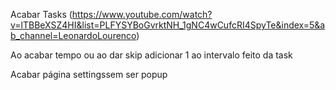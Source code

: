 Acabar Tasks (https://www.youtube.com/watch?v=lTBBeXSZ4HI&list=PLFYSYBoGvrktNH_1gNC4wCufcRI4SpyTe&index=5&ab_channel=LeonardoLourenco)

Ao acabar tempo ou ao dar skip adicionar 1 ao intervalo feito da task

Acabar página settingssem ser popup
